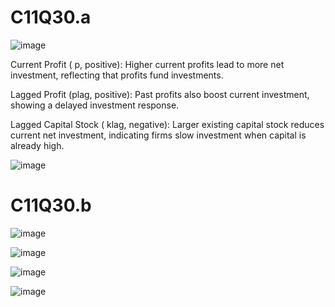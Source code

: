 # C11Q30.a

![image](https://github.com/user-attachments/assets/d702ab89-aa80-4eaf-92f7-9ba4daeaeb2c)

Current Profit (
p, positive): Higher current profits lead to more net investment, reflecting that profits fund investments.

Lagged Profit 
(plag, positive): Past profits also boost current investment, showing a delayed investment response.

Lagged Capital Stock (
klag, negative): Larger existing capital stock reduces current net investment, indicating firms slow investment when capital is already high.

![image](https://github.com/user-attachments/assets/89b67326-16bf-4c7d-8ac1-8c4ae7443310)

# C11Q30.b

![image](https://github.com/user-attachments/assets/3541bfdb-d11b-4112-9414-23c0c5329243)

![image](https://github.com/user-attachments/assets/7f5890a0-ff70-40ac-87a6-abc798c0b3f4)

![image](https://github.com/user-attachments/assets/91d81012-d1e8-4ff1-8aaa-e76c05dd7059)

![image](https://github.com/user-attachments/assets/8ed1705a-3572-4e6f-9e24-f40c0d240e90)

